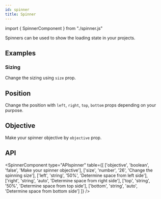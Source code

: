 ```yaml
---
id: spinner
title: Spinner
---
```


import { SpinnerComponent } from "./spinner.js"

<p>Spinners can be used to show the loading state in your projects.</p>

## Examples

### Sizing

<p>Change the sizing using <code>size</code> prop.</p>
<SpinnerComponent type="size" values={[40, 15 ]} />

## Position

<p>Change the position with <code>left</code>, <code>right</code>, <code>top</code>, <code>bottom</code> props depending on your purpose.</p>
<SpinnerComponent type="position" values={['10%', '50%', 'auto']} rights={['auto', 'auto', '10%']} />

## Objective

<p>Make your spinner objective by <code>objective</code> prop.</p>
<SpinnerComponent type="objective" values={['10%']}/>

## API

<SpinnerComponent type="APIspinner" table={[
    ['objective', 'boolean', 'false', 'Make your spinner objective'],
    ['size', 'number', '26', 'Change the spinning size'],
    ['left', 'string', '50%', 'Determine space from left side'],
    ['right', 'string', 'auto', 'Determine space from right side'],
    ['top', 'string', '50%', 'Determine space from top side'],
    ['bottom', 'string', 'auto', 'Determine space from bottom side']
]} />